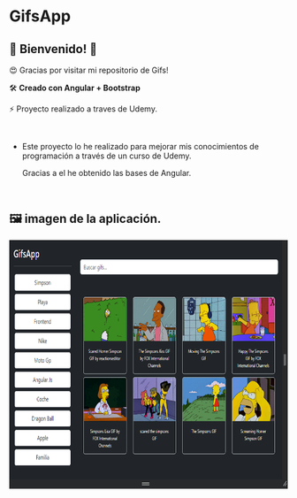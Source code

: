 # GifsApp

## 👋 Bienvenido! 👋

😍 Gracias por visitar mi repositorio de Gifs!

🛠 **Creado con Angular + Bootstrap**

⚡ Proyecto realizado a traves de Udemy.

<br/>

- Este proyecto lo he realizado para mejorar mis conocimientos de programación a través de un curso de Udemy.
  
  Gracias a el he obtenido las bases de Angular.

<br/>

## 🖼 imagen de la aplicación.

<img src="gifs.png" width="800" height="450" > 
